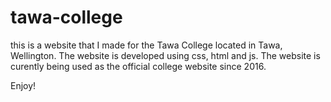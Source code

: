 # tawa-college
this is a website that I made for the Tawa College located in Tawa, Wellington. 
The website is developed using css, html and js.
The website is curently being used as the official college website since 2016. 

Enjoy!
